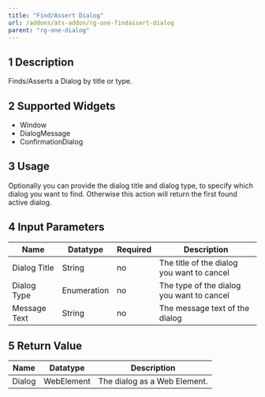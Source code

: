 ```yaml
---
title: "Find/Assert Dialog"
url: /addons/ats-addon/rg-one-findassert-dialog
parent: "rg-one-dialog"
---
```


## 1 Description

Finds/Asserts a Dialog by title or type.

## 2 Supported Widgets

 + Window
 + DialogMessage
 + ConfirmationDialog

## 3 Usage

Optionally you can provide the dialog title and dialog type, to specify which dialog you want to find. Otherwise this action will return the first found active dialog.

## 4 Input Parameters

Name | Datatype | Required | Description
--- | --- | --- | ---
Dialog Title | String | no | The title of the dialog you want to cancel
Dialog Type | Enumeration | no | The type of the dialog you want to cancel
Message Text | String | no | The message text of the dialog

## 5 Return Value

Name | Datatype | Description
--- | --- | ---
Dialog | WebElement | The dialog as a Web Element.
